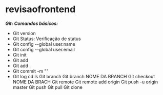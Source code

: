 # revisaofrontend


***Git: Comandos básicos:***

- Git version 
- Git Status: Verificação de status
- Git config --global user.name 
- Git config --global user.email
- Git init
- Git add
- Git add .
- Git commit -m ""
- Git log
cd
ls
Git branch
Git branch NOME DA BRANCH
Git checkout NOME DA BRACH
Git remote
Git remote add origin 
Git push -u origin master
Git push
Git pull
Git clone
